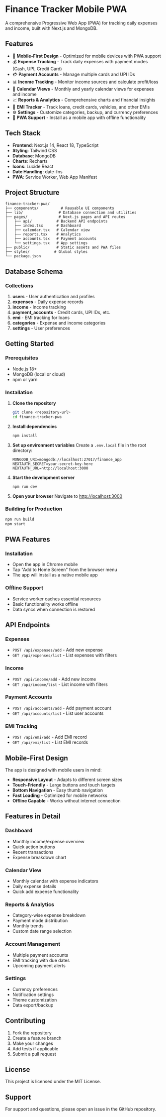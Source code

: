 # Finance Tracker Mobile PWA

A comprehensive Progressive Web App (PWA) for tracking daily expenses and income, built with Next.js and MongoDB.

## Features

- 📱 **Mobile-First Design** - Optimized for mobile devices with PWA support
- 💰 **Expense Tracking** - Track daily expenses with payment modes (Cash, UPI, Credit Card)
- 💳 **Payment Accounts** - Manage multiple cards and UPI IDs
- 📊 **Income Tracking** - Monitor income sources and calculate profit/loss
- 📅 **Calendar Views** - Monthly and yearly calendar views for expenses and income
- 📈 **Reports & Analytics** - Comprehensive charts and financial insights
- 🏦 **EMI Tracker** - Track loans, credit cards, vehicles, and other EMIs
- ⚙️ **Settings** - Customize categories, backup, and currency preferences
- 🔄 **PWA Support** - Install as a mobile app with offline functionality

## Tech Stack

- **Frontend**: Next.js 14, React 18, TypeScript
- **Styling**: Tailwind CSS
- **Database**: MongoDB
- **Charts**: Recharts
- **Icons**: Lucide React
- **Date Handling**: date-fns
- **PWA**: Service Worker, Web App Manifest

## Project Structure

```
finance-tracker-pwa/
├── components/          # Reusable UI components
├── lib/                # Database connection and utilities
├── pages/              # Next.js pages and API routes
│   ├── api/           # Backend API endpoints
│   ├── index.tsx      # Dashboard
│   ├── calendar.tsx   # Calendar view
│   ├── reports.tsx    # Analytics
│   ├── accounts.tsx   # Payment accounts
│   └── settings.tsx   # App settings
├── public/            # Static assets and PWA files
├── styles/           # Global styles
└── package.json
```

## Database Schema

### Collections

1. **users** - User authentication and profiles
2. **expenses** - Daily expense records
3. **income** - Income tracking
4. **payment_accounts** - Credit cards, UPI IDs, etc.
5. **emi** - EMI tracking for loans
6. **categories** - Expense and income categories
7. **settings** - User preferences

## Getting Started

### Prerequisites

- Node.js 18+ 
- MongoDB (local or cloud)
- npm or yarn

### Installation

1. **Clone the repository**
   ```bash
   git clone <repository-url>
   cd finance-tracker-pwa
   ```

2. **Install dependencies**
   ```bash
   npm install
   ```

3. **Set up environment variables**
   Create a `.env.local` file in the root directory:
   ```env
   MONGODB_URI=mongodb://localhost:27017/finance_app
   NEXTAUTH_SECRET=your-secret-key-here
   NEXTAUTH_URL=http://localhost:3000
   ```

4. **Start the development server**
   ```bash
   npm run dev
   ```

5. **Open your browser**
   Navigate to [http://localhost:3000](http://localhost:3000)

### Building for Production

```bash
npm run build
npm start
```

## PWA Features

### Installation
- Open the app in Chrome mobile
- Tap "Add to Home Screen" from the browser menu
- The app will install as a native mobile app

### Offline Support
- Service worker caches essential resources
- Basic functionality works offline
- Data syncs when connection is restored

## API Endpoints

### Expenses
- `POST /api/expenses/add` - Add new expense
- `GET /api/expenses/list` - List expenses with filters

### Income
- `POST /api/income/add` - Add new income
- `GET /api/income/list` - List income with filters

### Payment Accounts
- `POST /api/accounts/add` - Add payment account
- `GET /api/accounts/list` - List user accounts

### EMI Tracking
- `POST /api/emi/add` - Add EMI record
- `GET /api/emi/list` - List EMI records

## Mobile-First Design

The app is designed with mobile users in mind:

- **Responsive Layout** - Adapts to different screen sizes
- **Touch-Friendly** - Large buttons and touch targets
- **Bottom Navigation** - Easy thumb navigation
- **Fast Loading** - Optimized for mobile networks
- **Offline Capable** - Works without internet connection

## Features in Detail

### Dashboard
- Monthly income/expense overview
- Quick action buttons
- Recent transactions
- Expense breakdown chart

### Calendar View
- Monthly calendar with expense indicators
- Daily expense details
- Quick add expense functionality

### Reports & Analytics
- Category-wise expense breakdown
- Payment mode distribution
- Monthly trends
- Custom date range selection

### Account Management
- Multiple payment accounts
- EMI tracking with due dates
- Upcoming payment alerts

### Settings
- Currency preferences
- Notification settings
- Theme customization
- Data export/backup

## Contributing

1. Fork the repository
2. Create a feature branch
3. Make your changes
4. Add tests if applicable
5. Submit a pull request

## License

This project is licensed under the MIT License.

## Support

For support and questions, please open an issue in the GitHub repository.
